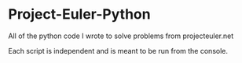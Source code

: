 # Project-Euler-Python

All of the python code I wrote to solve problems from projecteuler.net

Each script is independent and is meant to be run from the console.
